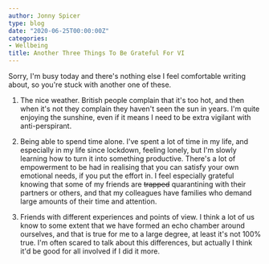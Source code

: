 ```yaml
---
author: Jonny Spicer
type: blog
date: "2020-06-25T00:00:00Z"
categories:
- Wellbeing
title: Another Three Things To Be Grateful For VI
---
```

Sorry, I'm busy today and there's nothing else I feel comfortable writing about, so you're stuck with another one of
these.

1. The nice weather. British people complain that it's too hot, and then when it's not they complain they haven't seen
the sun in years. I'm quite enjoying the sunshine, even if it means I need to be extra vigilant with anti-perspirant.

2. Being able to spend time alone. I've spent a lot of time in my life, and especially in my life since lockdown, feeling lonely,
but I'm slowly learning how to turn it into something productive. There's a lot of empowerment to be had in realising that
you can satisfy your own emotional needs, if you put the effort in. I feel especially grateful knowing that some of my
friends are ~~trapped~~ quarantining with their partners or others, and that my colleagues have families who demand large
amounts of their time and attention.

3. Friends with different experiences and points of view. I think a lot of us know to some extent that we have formed
an echo chamber around ourselves, and that is true for me to a large degree, at least it's not 100% true. I'm often
scared to talk about this differences, but actually I think it'd be good for all involved if I did it more.
